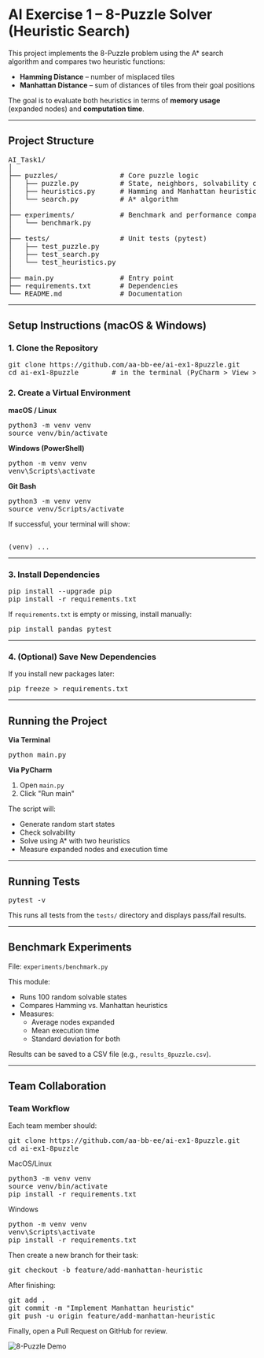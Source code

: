# AI Exercise 1 – 8-Puzzle Solver (Heuristic Search)

This project implements the 8-Puzzle problem using the A* search algorithm and compares two heuristic functions:

- **Hamming Distance** – number of misplaced tiles  
- **Manhattan Distance** – sum of distances of tiles from their goal positions  

The goal is to evaluate both heuristics in terms of **memory usage** (expanded nodes) and **computation time**.

---


## Project Structure

<pre>
AI_Task1/
│
├── puzzles/               # Core puzzle logic
│   ├── puzzle.py          # State, neighbors, solvability check
│   ├── heuristics.py      # Hamming and Manhattan heuristics
│   └── search.py          # A* algorithm
│
├── experiments/           # Benchmark and performance comparison
│   └── benchmark.py
│
├── tests/                 # Unit tests (pytest)
│   ├── test_puzzle.py
│   ├── test_search.py
│   └── test_heuristics.py
│
├── main.py                # Entry point
├── requirements.txt       # Dependencies
└── README.md              # Documentation
</pre>



---

## Setup Instructions (macOS & Windows)

### 1. Clone the Repository

<pre>
git clone https://github.com/aa-bb-ee/ai-ex1-8puzzle.git
cd ai-ex1-8puzzle        # in the terminal (PyCharm > View > Tool Windows > Terminal)
</pre>

### 2. Create a Virtual Environment

**macOS / Linux**
<pre>
python3 -m venv venv
source venv/bin/activate
</pre>

**Windows (PowerShell)**
<pre>
python -m venv venv
venv\Scripts\activate
</pre>

**Git Bash**

<pre>
python3 -m venv venv
source venv/Scripts/activate
</pre>

If successful, your terminal will show:
<pre> 
(venv) ... 
</pre>


---

### 3. Install Dependencies

<pre>
pip install --upgrade pip
pip install -r requirements.txt
</pre>

If `requirements.txt` is empty or missing, install manually:
<pre>
pip install pandas pytest
</pre>

---

### 4. (Optional) Save New Dependencies

If you install new packages later:
<pre>
pip freeze > requirements.txt
</pre>

---

## Running the Project

**Via Terminal**
<pre>
python main.py
</pre>

**Via PyCharm**
1. Open `main.py`
2. Click "Run main"

The script will:
- Generate random start states  
- Check solvability  
- Solve using A* with two heuristics  
- Measure expanded nodes and execution time

---

## Running Tests

<pre>
pytest -v
</pre>

This runs all tests from the `tests/` directory and displays pass/fail results.

---

## Benchmark Experiments

File: `experiments/benchmark.py`

This module:
- Runs 100 random solvable states  
- Compares Hamming vs. Manhattan heuristics  
- Measures:
  - Average nodes expanded  
  - Mean execution time  
  - Standard deviation for both

Results can be saved to a CSV file (e.g., `results_8puzzle.csv`).

---

## Team Collaboration

### Team Workflow
Each team member should:

<pre>
git clone https://github.com/aa-bb-ee/ai-ex1-8puzzle.git
cd ai-ex1-8puzzle
</pre>

MacOS/Linux
<pre>
python3 -m venv venv
source venv/bin/activate
pip install -r requirements.txt
</pre>

Windows
<pre>
python -m venv venv
venv\Scripts\activate
pip install -r requirements.txt
</pre>


Then create a new branch for their task:

<pre>
git checkout -b feature/add-manhattan-heuristic
</pre>

After finishing:

<pre>
git add .
git commit -m "Implement Manhattan heuristic"
git push -u origin feature/add-manhattan-heuristic
</pre>

Finally, open a Pull Request on GitHub for review.

![8-Puzzle Demo](https://media1.giphy.com/media/v1.Y2lkPTc5MGI3NjExMmw4ZXJhYTdkNDd2bDhteDcwdnVpcjB3cGt2djc4YTlqM3o4OHd1OCZlcD12MV9pbnRlcm5hbF9naWZfYnlfaWQmY3Q9Zw/k2Da0Uzaxo9xe/giphy.gif)
